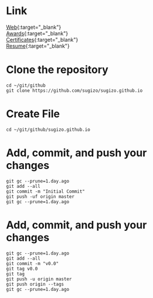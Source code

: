 # Link
[Web](https://sugizo.github.io/){:target="_blank"}  
[Awards](https://sugizo.github.io/awards/){:target="_blank"}  
[Certificates](https://sugizo.github.io/certificates/){:target="_blank"}  
[Resume](https://sugizo.github.io/resume/){:target="_blank"}  

# Clone the repository
	cd ~/git/github
	git clone https://github.com/sugizo/sugizo.github.io

# Create File
	cd ~/git/github/sugizo.github.io

# Add, commit, and push your changes
	git gc --prune=1.day.ago
	git add --all
	git commit -m "Initial Commit"
	git push -uf origin master
	git gc --prune=1.day.ago

# Add, commit, and push your changes
	git gc --prune=1.day.ago
	git add --all
	git commit -m "v0.0"
	git tag v0.0
	git tag
	git push -u origin master
	git push origin --tags
	git gc --prune=1.day.ago
